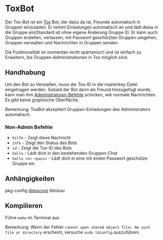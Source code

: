 # ToxBot
Der Tox-Bot ist ein [Tox](https://tox.im) Bot, der dazu da ist, Freunde automatisch in Gruppen einzuladen. Er nimmt Einladungen automatisch an und lädt diese in die Gruppe ein(Standard ist ohne eigene Änderung Gruppe 0). Er kann auch Gruppen erstellen, verlassen, mit Passwort geschützten Gruppen umgehen, Gruppen verwalten und Nachrichten in Gruppen senden.

Die Funktionalität ist momentan recht spartanisch und ist einfach zu Erweitern, bis Gruppen-Administrationen in Tox möglich sind.

## Handhabung
Um den Bot zu Verwalten, muss die Tox-ID in die masterkey-Datei eingetragen werden. Sobald der Bot dann als Freund hinzugefügt wurde, kann man ihm [Administratoren-Befehle](https://github.com/JFreegman/ToxBot/blob/master/commands.txt) schicken, wie normale Nachrichten. Es gibt keine graphische Oberfläche.

Bemerkung: ToxBot akzeptiert Gruppen-Einladungen des Administrators automatisch.

### Non-Admin Befehle
* `hilfe` - Zeigt diese Nachricht
* `info` - Zeigt den Status des Bots
* `id` - Zeigt die Tox-ID des Bots
* `hallo` - Lädt dich in den bestehenden Gruppen-Chat
* `hallo <n> <pass>` - Lädt dich in eine mit einem Passwort geschütze Gruppe ein

## Anhängigkeiten
pkg-config
[libtoxcore](https://github.com/irungentoo/toxcore)
libtoxav

## Kompilieren
Führe `make` im Terminal aus

Bemerkung: Wenn der Fehler `cannot open shared object file: No such file or directory` erscheint, versuche `sudo ldconfig` auszuführen.
